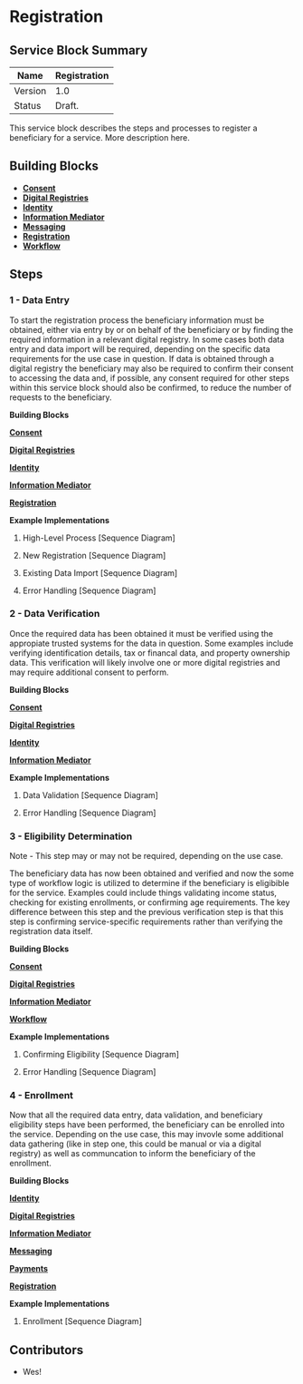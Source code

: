 # Registration

## Service Block Summary

| Name    | Registration					   |
| ------- | ---------------------------------- |
| Version | 1.0                                |
| Status  | Draft.                             |

This service block describes the steps and processes to register a beneficiary for a service. More description here.

## Building Blocks

* [**Consent**](https://govstack.gitbook.io/bb-consent)
* [**Digital Registries**](https://govstack.gitbook.io/bb-digital-registries)
* [**Identity**](https://govstack.gitbook.io/bb-identity)
* [**Information Mediator**](https://govstack.gitbook.io/bb-information-mediation)
* [**Messaging**](https://govstack.gitbook.io/bb-messaging/)
* [**Registration**](https://govstack.gitbook.io/bb-registration)
* [**Workflow**](https://govstack.gitbook.io/bb-workflow)

## Steps

### 1 - Data Entry

To start the registration process the beneficiary information must be obtained, either via entry by or on behalf of the beneficiary or by finding the required information in a relevant digital registry. In some cases both data entry and data import will be required, depending on the specific data requirements for the use case in question. If data is obtained through a digital registry the beneficiary may also be required to confirm their consent to accessing the data and, if possible, any consent required for other steps within this service block should also be confirmed, to reduce the number of requests to the beneficiary.

**Building Blocks**

[**Consent**](https://govstack.gitbook.io/bb-consent/)

[**Digital Registries**](https://govstack.gitbook.io/bb-digital-registries)

[**Identity**](https://govstack.gitbook.io/bb-identity/)

[**Information Mediator**](https://govstack.gitbook.io/bb-information-mediation)

[**Registration**](https://govstack.gitbook.io/bb-registration/)

**Example Implementations**

1. High-Level Process
[Sequence Diagram]

2. New Registration
[Sequence Diagram]

3. Existing Data Import
[Sequence Diagram]

4. Error Handling
[Sequence Diagram]

### 2 - Data Verification

Once the required data has been obtained it must be verified using the appropiate trusted systems for the data in question. Some examples include verifying identification details, tax or financal data, and property ownership data. This verification will likely involve one or more digital registries and may require additional consent to perform.

**Building Blocks**

[**Consent**](https://govstack.gitbook.io/bb-consent/)

[**Digital Registries**](https://govstack.gitbook.io/bb-digital-registries)

[**Identity**](https://govstack.gitbook.io/bb-identity/)

[**Information Mediator**](https://govstack.gitbook.io/bb-information-mediation)

**Example Implementations**

1. Data Validation
[Sequence Diagram]

2. Error Handling
[Sequence Diagram]

### 3 - Eligibility Determination

Note - This step may or may not be required, depending on the use case.

The beneficiary data has now been obtained and verified and now the some type of workflow logic is utilized to determine if the beneficiary is eligibible for the service. Examples could include things validating income status, checking for existing enrollments, or confirming age requirements. The key difference between this step and the previous verification step is that this step is confirming service-specific requirements rather than verifying the registration data itself.

**Building Blocks**

[**Consent**](https://govstack.gitbook.io/bb-consent/)

[**Digital Registries**](https://govstack.gitbook.io/bb-digital-registries)

[**Information Mediator**](https://govstack.gitbook.io/bb-information-mediation)

[**Workflow**](https://govstack.gitbook.io/bb-workflow)

**Example Implementations**

1. Confirming Eligibility
[Sequence Diagram]

2. Error Handling
[Sequence Diagram]

### 4 - Enrollment

Now that all the required data entry, data validation, and beneficiary eligibility steps have been performed, the beneficiary can be enrolled into the service. Depending on the use case, this may invovle some additional data gathering (like in step one, this could be manual or via a digital registry) as well as communcation to inform the beneficiary of the enrollment.

**Building Blocks**

[**Identity**](https://govstack.gitbook.io/bb-identity/)

[**Digital Registries**](https://govstack.gitbook.io/bb-digital-registries)

[**Information Mediator**](https://govstack.gitbook.io/bb-information-mediation)

[**Messaging**](https://govstack.gitbook.io/bb-messaging/)

[**Payments**](https://govstack.gitbook.io/bb-payments/)

[**Registration**](https://govstack.gitbook.io/bb-registration/)

**Example Implementations**

1. Enrollment
[Sequence Diagram]

## Contributors

* Wes!